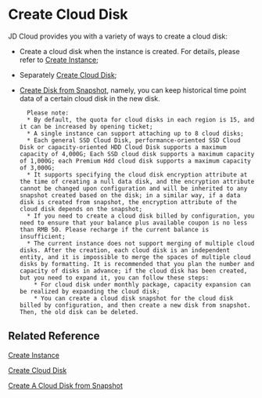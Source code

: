 # Create Cloud Disk

JD Cloud provides you with a variety of ways to create a cloud disk:

* Create a cloud disk when the instance is created. For details, please refer to [Create Instance](../Instance/Create-Instance.md);
* Separately [Create Cloud Disk](http://docs.jdcloud.com/en/cloud-disk-service/create-cloud-disk);
* [Create Disk from Snapshot](http://docs.jdcloud.com/en/cloud-disk-service/create-disk-by-snapshot), namely, you can keep historical time point data of a certain cloud disk in the new disk.


		Please note:
		* By default, the quota for cloud disks in each region is 15, and it can be increased by opening ticket;
        * A single instance can support attaching up to 8 cloud disks;
        * Each general SSD Cloud Disk, performance-oriented SSD Cloud Disk or capacity-oriented HDD Cloud Disk supports a maximum capacity of 4,000G; Each SSD cloud disk supports a maximum capacity of 1,000G; each Premium Hdd cloud disk supports a maximum capacity of 3,000G;
        * It supports specifying the cloud disk encryption attribute at the time of creating a null data disk, and the encryption attribute cannot be changed upon configuration and will be inherited to any snapshot created based on the disk; in a similar way, if a data disk is created from snapshot, the encryption attribute of the cloud disk depends on the snapshot;
        * If you need to create a cloud disk billed by configuration, you need to ensure that your balance plus available coupon is no less than RMB 50. Please recharge if the current balance is insufficient;
        * The current instance does not support merging of multiple cloud disks. After the creation, each cloud disk is an independent entity, and it is impossible to merge the spaces of multiple cloud disks by formatting. It is recommended that you plan the number and capacity of disks in advance; if the cloud disk has been created, but you need to expand it, you can follow these steps:
          * For cloud disk under monthly package, capacity expansion can be realized by expanding the cloud disk;
          * You can create a cloud disk snapshot for the cloud disk billed by configuration, and then create a new disk from snapshot. Then, the old disk can be deleted.

## Related Reference
[Create Instance](../Instance/Create-Instance.md)

[Create Cloud Disk](http://docs.jdcloud.com/en/cloud-disk-service/create-cloud-disk)


[Create A Cloud Disk from Snapshot](http://docs.jdcloud.com/en/cloud-disk-service/create-disk-by-snapshot)